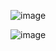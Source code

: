 ![image](https://github.com/user-attachments/assets/f7722288-ed3c-4fda-ad24-46b296457e3e)


![image](https://github.com/user-attachments/assets/90c732f2-1255-4993-9863-90047bcdd0e1)
